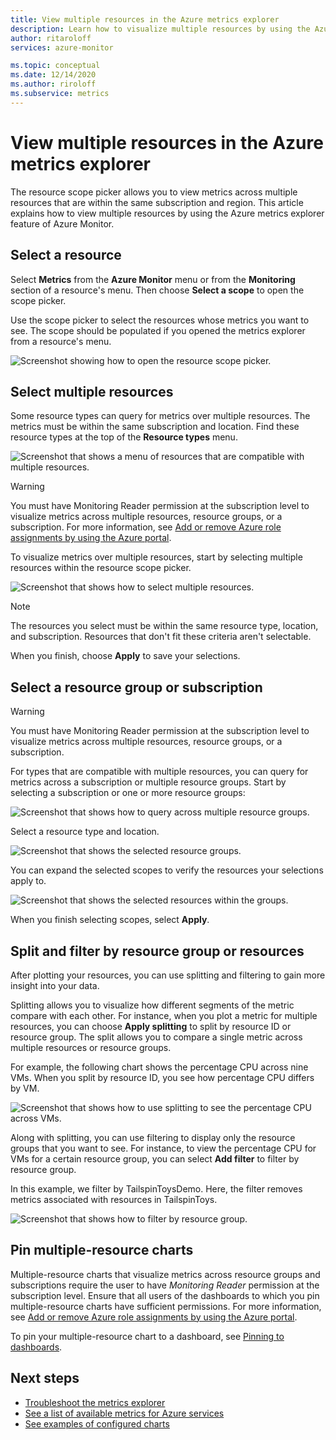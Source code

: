 ```yaml
---
title: View multiple resources in the Azure metrics explorer
description: Learn how to visualize multiple resources by using the Azure metrics explorer.
author: ritaroloff
services: azure-monitor

ms.topic: conceptual
ms.date: 12/14/2020
ms.author: riroloff
ms.subservice: metrics
---
```


# View multiple resources in the Azure metrics explorer

The resource scope picker allows you to view metrics across multiple resources that are within the same subscription and region. This article explains how to view multiple resources by using the Azure metrics explorer feature of Azure Monitor. 

## Select a resource 

Select **Metrics** from the **Azure Monitor** menu or from the **Monitoring** section of a resource's menu. Then choose **Select a scope** to open the scope picker. 

Use the scope picker to select the resources whose metrics you want to see. The scope should be populated if you opened the metrics explorer from a resource's menu. 

![Screenshot showing how to open the resource scope picker.](./media/metrics-dynamic-scope/019.png)

## Select multiple resources 

Some resource types can query for metrics over multiple resources. The metrics must be within the same subscription and location. Find these resource types at the top of the **Resource types** menu.

![Screenshot that shows a menu of resources that are compatible with multiple resources.](./media/metrics-dynamic-scope/020.png)

> [!WARNING] 
> You must have Monitoring Reader permission at the subscription level to visualize metrics across multiple resources, resource groups, or a subscription. For more information, see [Add or remove Azure role assignments by using the Azure portal](../../role-based-access-control/role-assignments-portal.md).

To visualize metrics over multiple resources, start by selecting multiple resources within the resource scope picker. 

![Screenshot that shows how to select multiple resources.](./media/metrics-dynamic-scope/021.png)

> [!NOTE]
> The resources you select must be within the same resource type, location, and subscription. Resources that don't fit these criteria aren't selectable. 

When you finish, choose **Apply** to save your selections. 

## Select a resource group or subscription 

> [!WARNING]
> You must have Monitoring Reader permission at the subscription level to visualize metrics across multiple resources, resource groups, or a subscription. 

For types that are compatible with multiple resources, you can query for metrics across a subscription or multiple resource groups. Start by selecting a subscription or one or more resource groups: 

![Screenshot that shows how to query across multiple resource groups.](./media/metrics-dynamic-scope/022.png)

Select a resource type and location. 

![Screenshot that shows the selected resource groups.](./media/metrics-dynamic-scope/023.png)

You can expand the selected scopes to verify the resources your selections apply to.

![Screenshot that shows the selected resources within the groups.](./media/metrics-dynamic-scope/024.png)

When you finish selecting scopes, select **Apply**. 

## Split and filter by resource group or resources

After plotting your resources, you can use splitting and filtering to gain more insight into your data. 

Splitting allows you to visualize how different segments of the metric compare with each other. For instance, when you plot a metric for multiple resources, you can choose **Apply splitting** to split by resource ID or resource group. The split allows you to compare a single metric across multiple resources or resource groups.  

For example, the following chart shows the percentage CPU across nine VMs. When you split by resource ID, you see how percentage CPU differs by VM. 

![Screenshot that shows how to use splitting to see the percentage CPU across VMs.](./media/metrics-dynamic-scope/026.png)

Along with splitting, you can use filtering to display only the resource groups that you want to see.  For instance, to view the percentage CPU for VMs for a certain resource group, you can select **Add filter** to filter by resource group. 

In this example, we filter by TailspinToysDemo. Here, the filter removes metrics associated with resources in TailspinToys. 

![Screenshot that shows how to filter by resource group.](./media/metrics-dynamic-scope/027.png)

## Pin multiple-resource charts 

Multiple-resource charts that visualize metrics across resource groups and subscriptions require the user to have *Monitoring Reader* permission at the subscription level. Ensure that all users of the dashboards to which you pin multiple-resource charts have sufficient permissions. For more information, see [Add or remove Azure role assignments by using the Azure portal](../../role-based-access-control/role-assignments-portal.md).

To pin your multiple-resource chart to a dashboard, see [Pinning to dashboards](../essentials/metrics-charts.md#pinning-to-dashboards). 

## Next steps

* [Troubleshoot the metrics explorer](../essentials/metrics-troubleshoot.md)
* [See a list of available metrics for Azure services](./metrics-supported.md)
* [See examples of configured charts](../essentials/metric-chart-samples.md)